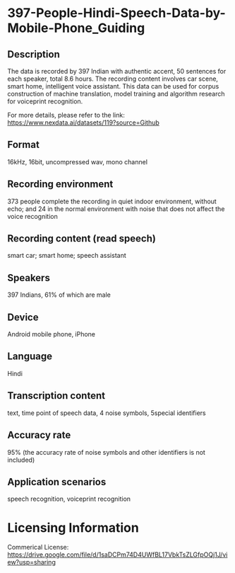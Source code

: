 # 397-People-Hindi-Speech-Data-by-Mobile-Phone_Guiding


## Description
The data is recorded by 397 Indian with authentic accent, 50 sentences for each speaker, total 8.6 hours. The recording content involves car scene, smart home, intelligent voice assistant. This data can be used for corpus construction of machine translation, model training and algorithm research for voiceprint recognition.

For more details, please refer to the link: https://www.nexdata.ai/datasets/119?source=Github


## Format
16kHz, 16bit, uncompressed wav, mono channel

## Recording environment
373 people complete the recording in quiet indoor environment, without echo; and 24 in the normal environment with noise that does not affect the voice recognition

## Recording content (read speech)
smart car; smart home; speech assistant

## Speakers
397 Indians, 61% of which are male

## Device
Android mobile phone, iPhone

## Language
Hindi

## Transcription content
text, time point of speech data, 4 noise symbols, 5special identifiers

## Accuracy rate
95% (the accuracy rate of noise symbols and other identifiers is not included)

## Application scenarios
speech recognition, voiceprint recognition

# Licensing Information
Commerical License: https://drive.google.com/file/d/1saDCPm74D4UWfBL17VbkTsZLGfpOQj1J/view?usp=sharing
